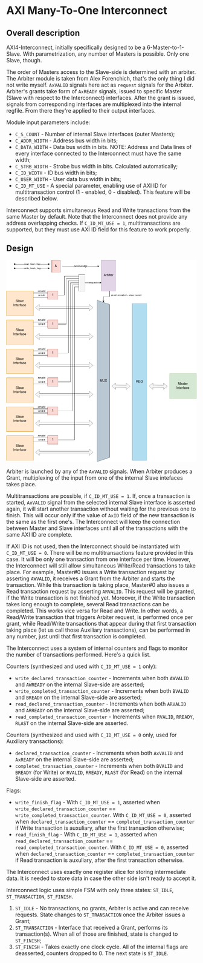 # AXI Many-To-One Interconnect

## Overall description

AXI4-Interconnect, initially specifically designed to be a 6-Master-to-1-Slave. With parametrization, any number of Masters is possible. Only one Slave, though.

The order of Masters access to the Slave-side is determined with an arbiter. The Arbiter module is taken from Alex Forenchich, that's the only thing I did not write myself. `AxVALID` signals here act as `request` signals for the Arbiter. Arbiter's grants take form of `AxREADY` signals, issued to specific Master (Slave with respect to the Interconnect) interfaces. After the grant is issued, signals from corresponding interfaces are multiplexed into the internal regfile. From there they're applied to their output interfaces.

Module input parameters include:
- `C_S_COUNT` - Number of internal Slave interfaces (outer Masters);
- `C_ADDR_WIDTH` - Address bus width in bits;
- `C_DATA_WIDTH` - Data bus width in bits. NOTE: Address and Data lines of every interface connected to the Interconnect must have the same width;
- `C_STRB_WIDTH` - Strobe bus width in bits. Calculated automatically;
- `C_ID_WIDTH` - ID bus width in bits;
- `C_USER_WIDTH` - User data bus width in bits;
- `C_ID_MT_USE` - A special parameter, enabling use of AXI ID for multitransaction control (1 - enabled, 0 - disabled). This feature will be described below.

Interconnect supports simultaneous Read and Write transactions from the same Master by default. Note that the Interconnect does not provide any address overlapping checks.
If `C_ID_MT_USE = 1`, multitransactions are supported, but they must use AXI ID field for this feature to work properly.

## Design

![module](img/image7.png)

Arbiter is launched by any of the `AxVALID` signals. When Arbiter produces a Grant, multiplexing of the input from one of the internal Slave intefaces takes place.

Multitransactions are possible, if `C_ID_MT_USE = 1`. If, once a transaction is started, `AxVALID` signal from the selected internal Slave interface is asserted again, it will start another transaction without waiting for the previous one to finish. This will occur only if the value of `AxID` field of the new transaction is the same as the first one's. The Interconnect will keep the connection between Master and Slave interfaces until all of the transactions with the same AXI ID are complete.

If AXI ID is not used, then the Interconnect should be instantiated with `C_ID_MT_USE = 0`. There will be no multitransactions feature provided in this case. It will be only one transaction from one interface per time. However, the Interconnect will still allow simultaneous Write/Read transactions to take place. For example, Master#0 issues a Write transaction request by asserting `AWVALID`, it receives a Grant from the Arbiter and starts the transaction. While this transaction is taking place, Master#0 also issues a Read transaction request by asserting `ARVALID`. This request will be granted, if the Write transaction is not finished yet. Moreover, if the Write transaction takes long enough to complete, several Read transactions can be completed. This works vice versa for Read and Write. In other words, a Read/Write transaction that triggers Arbiter request, is performed once per grant, while Read/Write transactions that appear during that first transaction taking place (let us call those Auxiliary transactions), can be performed in any number, just until that first transaction is completed.

The Interconnect uses a system of internal counters and flags to monitor the number of transactions performed. Here's a quick list.

Counters (synthesized and used with `C_ID_MT_USE = 1` only):
- `write_declared_transaction_counter` - Increments when both `AWVALID` and `AWREADY` on the internal Slave-side are asserted;
- `write_completed_transaction_counter` - Increments when both `BVALID` and `BREADY` on the internal Slave-side are asserted;
- `read_declared_transaction_counter` - Increments when both `ARVALID` and `ARREADY` on the internal Slave-side are asserted;
- `read_completed_transaction_counter` - Increments when `RVALID`, `RREADY`, `RLAST` on the internal Slave-side are asserted.

Counters (synthesized and used with `C_ID_MT_USE = 0` only, used for Auxiliary transactions):
- `declared_transaction_counter` - Increments when both `AxVALID` and `AxREADY` on the internal Slave-side are asserted;
- `completed_transaction_counter` - Increments when both `BVALID` and `BREADY` (for Write) or `RVALID`, `RREADY`, `RLAST` (for Read) on the internal Slave-side are asserted.

Flags:
- `write_finish_flag` - With `C_ID_MT_USE = 1`, asserted when `write_declared_transaction_counter` == `write_completed_transaction_counter`. With `C_ID_MT_USE = 0`, asserted when `declared_transaction_counter` == `completed_transaction_counter` if Write transaction is auxuliary, after the first transaction otherwise;
- `read_finish_flag` - With `C_ID_MT_USE = 1`, asserted when `read_declared_transaction_counter` == `read_completed_transaction_counter`. With `C_ID_MT_USE = 0`, asserted when `declared_transaction_counter` == `completed_transaction_counter` if Read transaction is auxuliary, after the first transaction otherwise.

The Interconnect uses exactly one register slice for storing intermediate data. It is needed to store data in case the other side isn't ready to accept it.

Interconnect logic uses simple FSM with only three states: `ST_IDLE`, `ST_TRANSACTION`, `ST_FINISH`.

1. `ST_IDLE` - No transactions, no grants, Arbiter is active and can receive requests. State changes to `ST_TRANSACTION` once the Arbiter issues a Grant;
2. `ST_TRANSACTION` - Interface that received a Grant, performs its transaction(s). When all of those are finished, state is changed to `ST_FINISH`;
3. `ST_FINISH` - Takes exactly one clock cycle. All of the internal flags are deasserted, counters dropped to 0. The next state is `ST_IDLE`.
